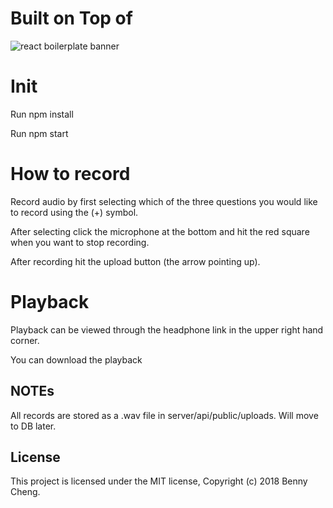 # Built on Top of
<img src="https://raw.githubusercontent.com/react-boilerplate/react-boilerplate-brand/master/assets/banner-metal-optimized.jpg" alt="react boilerplate banner" align="center" />

<br />

# Init

Run npm install 

Run npm start

# How to record
Record audio by first selecting which of the three questions you would like to record using the (+) symbol.

After selecting click the microphone at the bottom and hit the red square when you want to stop recording.

After recording hit the upload button (the arrow pointing up). 

# Playback
Playback can be viewed through the headphone link in the upper right hand corner.

You can download the playback 

## NOTEs
All records are stored as a .wav file in server/api/public/uploads. Will move to DB later.



## License

This project is licensed under the MIT license, Copyright (c) 2018 Benny Cheng.

